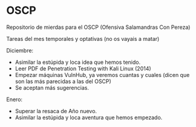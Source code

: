 # OSCP

Repositorio de mierdas para el OSCP (Ofensiva Salamandras Con Pereza)


Tareas del mes temporales y optativas (no os vayais a matar)

Diciembre:
- Asimilar la estúpida y loca idea que hemos tenido.
- Leer PDF de Penetration Testing with Kali Linux (2014)
- Empezar máquinas VulnHub, ya veremos cuantas y cuales (dicen que son las más parecidas a las del OSCP)
- Se aceptan más sugerencias.

Enero:
- Superar la resaca de Año nuevo.
- Asimilar la estúpida y loca aventura que hemos empezado.
